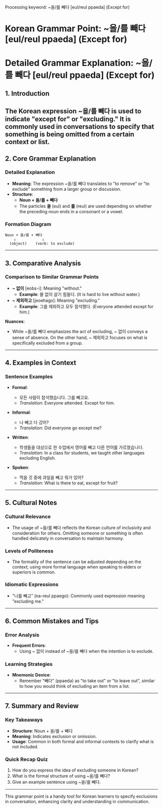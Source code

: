 Processing keyword: ~을/를 빼다 [eul/reul ppaeda] (Except for)
# Korean Grammar Point: ~을/를 빼다 [eul/reul ppaeda] (Except for)
# Detailed Grammar Explanation: ~을/를 빼다 [eul/reul ppaeda] (Except for)
## 1. Introduction
The Korean expression ~을/를 빼다 is used to indicate "except for" or "excluding." It is commonly used in conversations to specify that something is being omitted from a certain context or list.
---
## 2. Core Grammar Explanation
### Detailed Explanation
- **Meaning**: The expression ~을/를 빼다 translates to "to remove" or "to exclude" something from a larger group or discussion.
- **Structure**: 
  - **Noun + 을/를 + 빼다**
  - The particles **을** (eul) and **를** (reul) are used depending on whether the preceding noun ends in a consonant or a vowel.
  
### Formation Diagram
```plaintext
Noun + 을/를 + 빼다
    ↓            ↓
  (object)    (verb: to exclude)
```
---
## 3. Comparative Analysis
### Comparison to Similar Grammar Points
- **~ 없이** [eobs-i]: Meaning "without." 
  - **Example**: 물 없이 살기 힘들다. (It is hard to live without water.)
- **~ 제외하고** [jeoehago]: Meaning "excluding."
  - **Example**: 그를 제외하고 모두 참석했다. (Everyone attended except for him.)
  
**Nuances**:
- While ~을/를 빼다 emphasizes the act of excluding, ~ 없이 conveys a sense of absence. On the other hand, ~ 제외하고 focuses on what is specifically excluded from a group.
---
## 4. Examples in Context
### Sentence Examples
- **Formal**: 
  - 모든 사람이 참석했습니다. 그를 빼고요.
  - *Translation*: Everyone attended. Except for him.
  
- **Informal**: 
  - 나 빼고 다 갔어?
  - *Translation*: Did everyone go except me?
  
- **Written**: 
  - 학생들을 대상으로 한 수업에서 영어를 빼고 다른 언어를 가르쳤습니다.
  - *Translation*: In a class for students, we taught other languages excluding English.
  
- **Spoken**: 
  - 먹을 것 중에 과일을 빼고 뭐가 있어?
  - *Translation*: What is there to eat, except for fruit?
---
## 5. Cultural Notes
### Cultural Relevance
- The usage of ~을/를 빼다 reflects the Korean culture of inclusivity and consideration for others. Omitting someone or something is often handled delicately in conversation to maintain harmony.
### Levels of Politeness
- The formality of the sentence can be adjusted depending on the context; using more formal language when speaking to elders or superiors is common.
### Idiomatic Expressions
- "나를 빼고" (na-reul ppaego): Commonly used expression meaning "excluding me."
---
## 6. Common Mistakes and Tips
### Error Analysis
- **Frequent Errors**: 
  - Using ~ 없이 instead of ~을/를 빼다 when the intention is to exclude.
  
### Learning Strategies
- **Mnemonic Device**: 
  - Remember "빼다" (ppaeda) as "to take out" or "to leave out", similar to how you would think of excluding an item from a list.
---
## 7. Summary and Review
### Key Takeaways
- **Structure**: Noun + 을/를 + 빼다
- **Meaning**: Indicates exclusion or omission.
- **Usage**: Common in both formal and informal contexts to clarify what is not included.
### Quick Recap Quiz
1. How do you express the idea of excluding someone in Korean?
2. What is the formal structure of using ~을/를 빼다?
3. Give an example sentence using ~을/를 빼다.
---
This grammar point is a handy tool for Korean learners to specify exclusions in conversation, enhancing clarity and understanding in communication.
